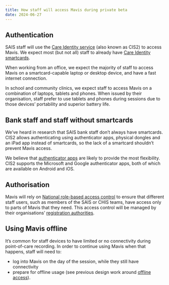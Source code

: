 ```yaml
---
title: How staff will access Mavis during private beta
date: 2024-06-27
---
```


## Authentication

SAIS staff will use the [Care Identity service](https://digital.nhs.uk/services/care-identity-service) (also known as CIS2) to access Mavis. We expect most (but not all) staff to already have [Care Identity smartcards](https://digital.nhs.uk/services/care-identity-service/smartcard-and-authentication-users).

When working from an office, we expect the majority of staff to access Mavis on a smartcard-capable laptop or desktop device, and have a fast internet connection.

In school and community clinics, we expect staff to access Mavis on a combination of laptops, tablets and phones. When issued by their organisation, staff prefer to use tablets and phones during sessions due to those devices’ portability and superior battery life.

## Bank staff and staff without smartcards

We’ve heard in research that SAIS bank staff don’t always have smartcards. CIS2 allows authenticating using authenticator apps, physical dongles and an iPad app instead of smartcards, so the lack of a smartcard shouldn’t prevent Mavis access.

We believe that [authenticator apps](https://digital.nhs.uk/services/care-identity-service/applications-and-services/cis2-authentication/microsoft-authenticator) are likely to provide the most flexibility. CIS2 supports the Microsoft and Google authenticator apps, both of which are available on Android and iOS.

## Authorisation

Mavis will rely on [National role-based access control](https://digital.nhs.uk/developer/guides-and-documentation/security-and-authorisation/national-rbac-for-developers) to ensure that different staff users, such as members of the SAIS or CHIS teams, have access only to parts of Mavis that they need. This access control will be managed by their organisations’ [registration authorities](https://digital.nhs.uk/services/care-identity-service/smartcard-and-authentication-users/find-your-registration-authority).

## Using Mavis offline

It’s common for staff devices to have limited or no connectivity during point-of-care recording. In order to continue using Mavis when that happens, staff will need to:

- log into Mavis on the day of the session, while they still have connectivity
- prepare for offline usage (see previous design work around [offline access](https://childhood-vaccinations.designhistory.app/protecting-offline-data)).
